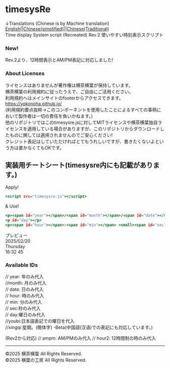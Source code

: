 # timesysRe  
↓Translations (Chinese is by Machine translation)
[English](./en.md)||[Chinese(simplified)](./cn.md)||[Chinese(Traditional)](./cn2.md)  
Time display System script (Recreated) Rev.2
使いやすい時刻表示スクリプト   
### New!  
Rev.2より、12時間表示とAM/PM表記に対応しました!  
### About Licenses
ライセンスはありませんが著作権は横茶横葉が保持しています。  
横茶横葉の利用規約に従ったうえで、ご自由にご活用ください。  
利用規約へはメインサイトのfooterからアクセスできます。  
https://yokonoha.github.io/  
(利用規約要点抜粋→このコンポーネントを使用したことによるすべての事柄において製作者は一切の責任を負いかねます。)  
他のリポジトリではこのtimesysre.jsに対してMITライセンスや横茶横葉独自ライセンスを適用している場合がありますが、このリポジトリからダウンロードしたものに関しては適用されませんのでご安心ください!  
クレジット表記はしていただければとてもうれしいですが、書きたくないよという方は書かなくてもOKです。  
## 実装用チートシート(timesysre内にも記載があります。)  
Apply!  
```html.html
<script src="timesysre.js"></script>
```
& Use!  
```usecase.html
<p><span id="year"></span>/<span id="month"></span>/<span id="date"></span></p>
<p id="day"></p>
<p><span id="hour"></span>:<span id="min"></span> <small><span id="sec"></span></small></p>
```
プレビュー  
2025/02/20  
Thursday  
16:32 45  
### Available IDs  
// year: 年のみ代入  
//month: 月のみ代入  
// date: 日のみ代入  
// hour: 時のみ代入  
//  min: 分のみ代入  
//  sec:秒のみ代入  
//  day:曜日のみ代入  
//youbi:日本語表記での曜日を代入  
//xingqi:星期。(簡体字) -Beta(中国語(汉语)での表記にも対応しています。)  

(Rev2から対応)
// ampm: AM/PMのみ代入
// hour2: 12時間制の時のみ代入

***************************
©2025 横茶横葉 All Rights Reserved.  
©2025 横葉の工房 All Rights Reserved.    
